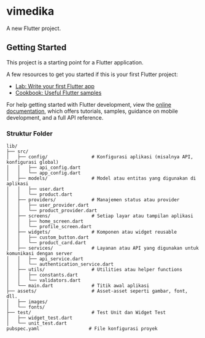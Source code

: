 # vimedika

A new Flutter project.

## Getting Started

This project is a starting point for a Flutter application.

A few resources to get you started if this is your first Flutter project:

- [Lab: Write your first Flutter app](https://docs.flutter.dev/get-started/codelab)
- [Cookbook: Useful Flutter samples](https://docs.flutter.dev/cookbook)

For help getting started with Flutter development, view the
[online documentation](https://docs.flutter.dev/), which offers tutorials,
samples, guidance on mobile development, and a full API reference.

### Struktur Folder
```
lib/
├── src/
│   ├── config/                # Konfigurasi aplikasi (misalnya API, konfigurasi global)
│   │   ├── api_config.dart
│   │   └── app_config.dart
│   ├── models/                # Model atau entitas yang digunakan di aplikasi
│   │   ├── user.dart
│   │   └── product.dart
│   ├── providers/             # Manajemen status atau provider
│   │   ├── user_provider.dart
│   │   └── product_provider.dart
│   ├── screens/               # Setiap layar atau tampilan aplikasi
│   │   ├── home_screen.dart
│   │   └── profile_screen.dart
│   ├── widgets/               # Komponen atau widget reusable
│   │   ├── custom_button.dart
│   │   └── product_card.dart
│   ├── services/              # Layanan atau API yang digunakan untuk komunikasi dengan server
│   │   ├── api_service.dart
│   │   └── authentication_service.dart
│   ├── utils/                 # Utilities atau helper functions
│   │   ├── constants.dart
│   │   └── validators.dart
│   └── main.dart              # Titik awal aplikasi
├── assets/                    # Asset-asset seperti gambar, font, dll.
│   ├── images/
│   └── fonts/
├── test/                      # Test Unit dan Widget Test
│   ├── widget_test.dart
│   └── unit_test.dart
pubspec.yaml                  # File konfigurasi proyek
```